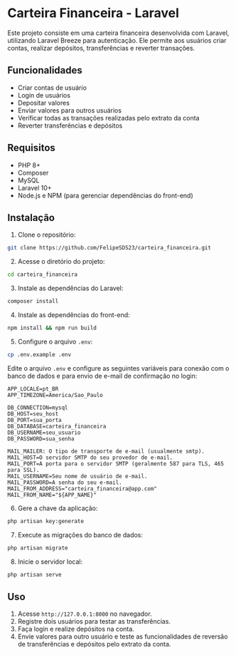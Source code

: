 # Carteira Financeira - Laravel

Este projeto consiste em uma carteira financeira desenvolvida com Laravel, utilizando Laravel Breeze para autenticação. Ele permite aos usuários criar contas, realizar depósitos, transferências e reverter transações.

## Funcionalidades
- Criar contas de usuário
- Login de usuários
- Depositar valores
- Enviar valores para outros usuários
- Verificar todas as transações realizadas pelo extrato da conta
- Reverter transferências e depósitos

## Requisitos
- PHP 8+
- Composer
- MySQL
- Laravel 10+
- Node.js e NPM (para gerenciar dependências do front-end)

## Instalação

1. Clone o repositório:
```sh
git clone https://github.com/FelipeSDS23/carteira_financeira.git
```

2. Acesse o diretório do projeto:
```sh
cd carteira_financeira
```

3. Instale as dependências do Laravel:
```sh
composer install
```

4. Instale as dependências do front-end:
```sh
npm install && npm run build
```

5. Configure o arquivo `.env`:
```sh
cp .env.example .env
```

Edite o arquivo `.env` e configure as seguintes variáveis para conexão com o banco de dados e para envio de e-mail de confirmação no login:
```env
APP_LOCALE=pt_BR
APP_TIMEZONE=America/Sao_Paulo

DB_CONNECTION=mysql
DB_HOST=seu_host
DB_PORT=sua_porta
DB_DATABASE=carteira_financeira
DB_USERNAME=seu_usuario
DB_PASSWORD=sua_senha

MAIL_MAILER: O tipo de transporte de e-mail (usualmente smtp).
MAIL_HOST=O servidor SMTP do seu provedor de e-mail.
MAIL_PORT=A porta para o servidor SMTP (geralmente 587 para TLS, 465 para SSL).
MAIL_USERNAME=Seu nome de usuário de e-mail.
MAIL_PASSWORD=A senha do seu e-mail.
MAIL_FROM_ADDRESS="carteira_financeira@app.com"
MAIL_FROM_NAME="${APP_NAME}"
```

6. Gere a chave da aplicação:
```sh
php artisan key:generate
```

7. Execute as migrações do banco de dados:
```sh
php artisan migrate
```

8. Inicie o servidor local:
```sh
php artisan serve
```

## Uso
1. Acesse `http://127.0.0.1:8000` no navegador.
2. Registre dois usuários para testar as transferências.
3. Faça login e realize depósitos na conta.
4. Envie valores para outro usuário e teste as funcionalidades de reversão de transferências e depósitos pelo extrato da conta.
